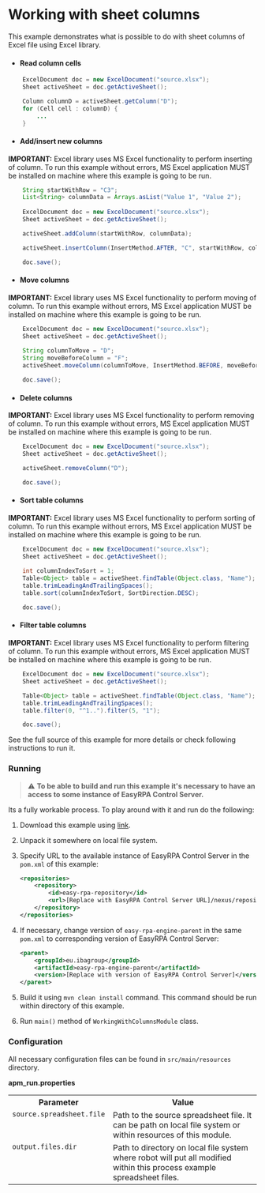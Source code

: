 # Working with sheet columns

This example demonstrates what is possible to do with sheet columns of Excel file using Excel library.

* #### Read column cells

```java
    ExcelDocument doc = new ExcelDocument("source.xlsx");
    Sheet activeSheet = doc.getActiveSheet();

    Column columnD = activeSheet.getColumn("D");
    for (Cell cell : columnD) {
        ...
    }
```

* #### Add/insert new columns

**IMPORTANT:** Excel library uses MS Excel functionality to perform inserting of column. To run this example without 
errors, MS Excel application MUST be installed on machine where this example is going to be run. 

```java
    String startWithRow = "C3";        
    List<String> columnData = Arrays.asList("Value 1", "Value 2");
    
    ExcelDocument doc = new ExcelDocument("source.xlsx");
    Sheet activeSheet = doc.getActiveSheet();

    activeSheet.addColumn(startWithRow, columnData);

    activeSheet.insertColumn(InsertMethod.AFTER, "C", startWithRow, columnData);

    doc.save();
```

* #### Move columns

**IMPORTANT:** Excel library uses MS Excel functionality to perform moving of column. To run this example without 
errors, MS Excel application MUST be installed on machine where this example is going to be run. 

```java
    ExcelDocument doc = new ExcelDocument("source.xlsx");
    Sheet activeSheet = doc.getActiveSheet();
    
    String columnToMove = "D";
    String moveBeforeColumn = "F";
    activeSheet.moveColumn(columnToMove, InsertMethod.BEFORE, moveBeforeColumn);

    doc.save();
```

* #### Delete columns

**IMPORTANT:** Excel library uses MS Excel functionality to perform removing of column. To run this example without 
errors, MS Excel application MUST be installed on machine where this example is going to be run. 

```java
    ExcelDocument doc = new ExcelDocument("source.xlsx");
    Sheet activeSheet = doc.getActiveSheet();

    activeSheet.removeColumn("D");

    doc.save();
```

* #### Sort table columns

**IMPORTANT:** Excel library uses MS Excel functionality to perform sorting of column. To run this example without 
errors, MS Excel application MUST be installed on machine where this example is going to be run. 

```java
    ExcelDocument doc = new ExcelDocument("source.xlsx");
    Sheet activeSheet = doc.getActiveSheet();
    
    int columnIndexToSort = 1;
    Table<Object> table = activeSheet.findTable(Object.class, "Name");
    table.trimLeadingAndTrailingSpaces();
    table.sort(columnIndexToSort, SortDirection.DESC);

    doc.save();
```

* #### Filter table columns

**IMPORTANT:** Excel library uses MS Excel functionality to perform filtering of column. To run this example without 
errors, MS Excel application MUST be installed on machine where this example is going to be run. 

```java
    ExcelDocument doc = new ExcelDocument("source.xlsx");
    Sheet activeSheet = doc.getActiveSheet();

    Table<Object> table = activeSheet.findTable(Object.class, "Name");
    table.trimLeadingAndTrailingSpaces();
    table.filter(0, "^1..").filter(5, "1");

    doc.save();
```

See the full source of this example for more details or check following instructions to run it.

### Running

>:warning: **To be able to build and run this example it's necessary to have an access
>to some instance of EasyRPA Control Server.**

Its a fully workable process. To play around with it and run do the following:
1. Download this example using [link][down_git_link].
2. Unpack it somewhere on local file system.
3. Specify URL to the available instance of EasyRPA Control Server in the `pom.xml` of this example:
    ```xml
    <repositories>
        <repository>
            <id>easy-rpa-repository</id>
            <url>[Replace with EasyRPA Control Server URL]/nexus/repository/easyrpa/</url>
        </repository>
    </repositories>
    ```
4. If necessary, change version of `easy-rpa-engine-parent` in the same `pom.xml` to corresponding version of
   EasyRPA Control Server:
    ```xml
    <parent>
        <groupId>eu.ibagroup</groupId>
        <artifactId>easy-rpa-engine-parent</artifactId>
        <version>[Replace with version of EasyRPA Control Server]</version>
    </parent>
    ```

5. Build it using `mvn clean install` command. This command should be run within directory of this example.
6. Run `main()` method of `WorkingWithColumnsModule` class.

[down_git_link]: https://downgit.github.io/#/home?url=https://github.com/easyrpa/openframework/tree/main/examples/excel/working-with-columns

### Configuration

All necessary configuration files can be found in `src/main/resources` directory.

**apm_run.properties**

<table>
    <tr><th>Parameter</th><th>Value</th></tr>
    <tr><td valign="top"><code>source.spreadsheet.file</code></td><td>
        Path to the source spreadsheet file. It can be path on local file system or within resources of this module.
    </td></tr>
    <tr><td valign="top"><code>output.files.dir</code></td><td>
        Path to directory on local file system where robot will put all modified within this process example spreadsheet 
        files. 
    </td></tr>    
</table>
